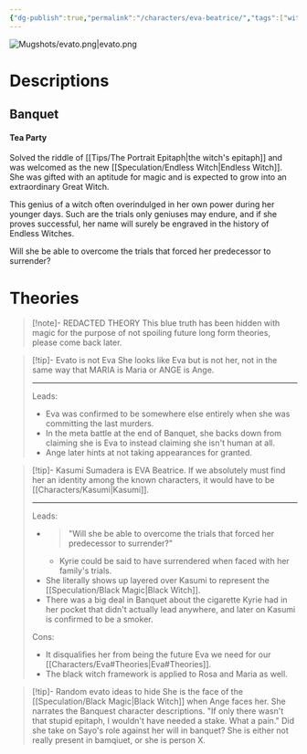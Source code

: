 ```yaml
---
{"dg-publish":true,"permalink":"/characters/eva-beatrice/","tags":["witch","ushiromiya"]}
---
```



![Mugshots/evato.png|evato.png](/img/user/Mugshots/evato.png)
# Descriptions

## Banquet
#### Tea Party

Solved the riddle of [[Tips/The Portrait Epitaph\|the witch's epitaph]] and was welcomed as the new [[Speculation/Endless Witch\|Endless Witch]].
She was gifted with an aptitude for magic and is expected to grow into an extraordinary Great Witch.

This genius of a witch often overindulged in her own power during her younger days.
Such are the trials only geniuses may endure, and if she proves successful, her name will surely be engraved in the history of Endless Witches.

Will she be able to overcome the trials that forced her predecessor to surrender?
# Theories


<div class="transclusion internal-embed is-loaded"><div class="markdown-embed">



> [!note]- REDACTED THEORY
> This blue truth has been hidden with magic for the purpose of not spoiling future long form theories, please come back later.

</div></div>


<div class="transclusion internal-embed is-loaded"><div class="markdown-embed">



> [!tip]- Evato is not Eva
> She looks like Eva but is not her, not in the same way that MARIA is Maria  or ANGE is Ange.
> 
> ---
> Leads:
> - Eva was confirmed to be somewhere else entirely when she was committing the last murders.
> - In the meta battle at the end of Banquet, she backs down from claiming she is Eva to instead claiming she isn't human at all.
> - Ange later hints at not taking appearances for granted.

</div></div>



<div class="transclusion internal-embed is-loaded"><div class="markdown-embed">



> [!tip]- Kasumi Sumadera is EVA Beatrice.
> If we absolutely must find her an identity among the known characters, it would have to be [[Characters/Kasumi\|Kasumi]].
> 
> ---
> Leads:
> - > "Will she be able to overcome the trials that forced her predecessor to surrender?"
> 	- Kyrie could be said to have surrendered when faced with her family's trials.
> - She literally shows up layered over Kasumi  to represent the [[Speculation/Black Magic\|Black Witch]].
> - There was a big deal in Banquet about the cigarette Kyrie had in her pocket that didn't actually lead anywhere, and later on Kasumi is confirmed to be a smoker.
> 
> Cons:
> - It disqualifies her from being the future Eva we need for our [[Characters/Eva#Theories\|Eva#Theories]].
> - The black witch framework is applied to Rosa and Maria as well.

</div></div>



<div class="transclusion internal-embed is-loaded"><div class="markdown-embed">



> [!tip]- Random evato ideas to hide
> She is the face of the [[Speculation/Black Magic\|Black Witch]] when Ange faces her.
>She narrates the Banquest character descriptions. 
>"If only there wasn't that stupid epitaph, I wouldn't have needed a stake. What a pain."
>Did she take on Sayo's role against her will in banquet?
>She is either not really present in bamqiuet, or she is person X.

</div></div>



